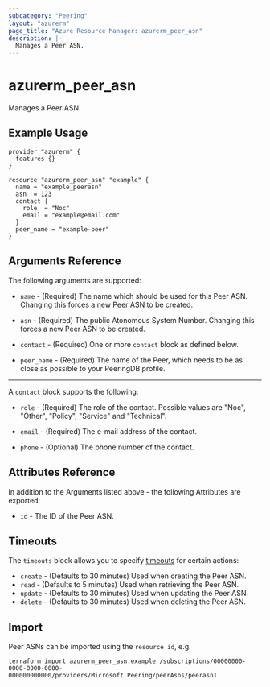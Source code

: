 ```yaml
---
subcategory: "Peering"
layout: "azurerm"
page_title: "Azure Resource Manager: azurerm_peer_asn"
description: |-
  Manages a Peer ASN.
---
```


# azurerm_peer_asn

Manages a Peer ASN.

## Example Usage

```hcl
provider "azurerm" {
  features {}
}

resource "azurerm_peer_asn" "example" {
  name = "example_peerasn"
  asn  = 123
  contact {
    role  = "Noc"
    email = "example@email.com"
  }
  peer_name = "example-peer"
}
```

## Arguments Reference

The following arguments are supported:

* `name` - (Required) The name which should be used for this Peer ASN. Changing this forces a new Peer ASN to be created.

* `asn` - (Required) The public Atonomous System Number. Changing this forces a new Peer ASN to be created.

* `contact` - (Required) One or more `contact` block as defined below.

* `peer_name` - (Required) The name of the Peer, which needs to be as close as possible to your PeeringDB profile.

---

A `contact` block supports the following:

* `role` - (Required) The role of the contact. Possible values are "Noc", "Other", "Policy", "Service" and "Technical".

* `email` - (Required) The e-mail address of the contact.

* `phone` - (Optional) The phone number of the contact.

## Attributes Reference

In addition to the Arguments listed above - the following Attributes are exported: 

* `id` - The ID of the Peer ASN.

## Timeouts

The `timeouts` block allows you to specify [timeouts](https://www.terraform.io/docs/configuration/resources.html#timeouts) for certain actions:

* `create` - (Defaults to 30 minutes) Used when creating the Peer ASN.
* `read` - (Defaults to 5 minutes) Used when retrieving the Peer ASN.
* `update` - (Defaults to 30 minutes) Used when updating the Peer ASN.
* `delete` - (Defaults to 30 minutes) Used when deleting the Peer ASN.

## Import

Peer ASNs can be imported using the `resource id`, e.g.

```shell
terraform import azurerm_peer_asn.example /subscriptions/00000000-0000-0000-0000-000000000000/providers/Microsoft.Peering/peerAsns/peerasn1
```
